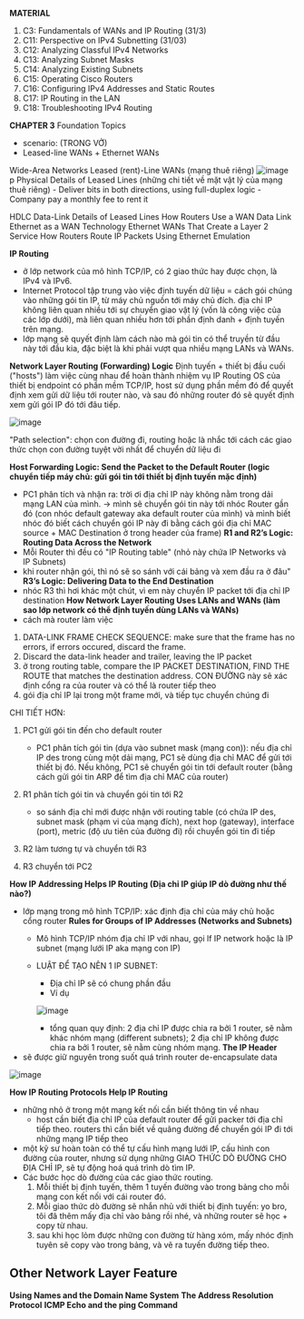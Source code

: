 **MATERIAL**
1. C3: Fundamentals of WANs and IP Routing (31/3) 
2. C11: Perspective on IPv4 Subnetting (31/03)
3. C12: Analyzing Classful IPv4 Networks
4. C13: Analyzing Subnet Masks
5. C14: Analyzing Existing Subnets
6. C15: Operating Cisco Routers
7. C16: Configuring IPv4 Addresses and Static Routes
8. C17: IP Routing in the LAN
9. C18: Troubleshooting IPv4 Routing

**CHAPTER 3**
Foundation Topics 
- scenario: (TRONG VỞ)
- Leased-line WANs + Ethernet WANs

Wide-Area Networks 
  Leased (rent)-Line WANs (mạng thuê riêng)
  ![image](https://github.com/user-attachments/assets/21805c3c-6b2a-4b3c-b6a0-8087a9598a8b)
  p
    Physical Details of Leased Lines (những chi tiết về mặt vật lý của mạng thuê riêng)
    - Deliver bits in both directions, using full-duplex logic
    - Company pay a monthly fee to rent it
    
  HDLC Data-Link Details of Leased Lines 
  How Routers Use a WAN Data Link 
  Ethernet as a WAN Technology 
    Ethernet WANs That Create a Layer 2 Service 
    How Routers Route IP Packets Using Ethernet Emulation 
    
**IP Routing** 
- ở lớp network của mô hình TCP/IP, có 2 giao thức hay được chọn, là IPv4 và IPv6.
- Internet Protocol tập trung vào việc định tuyến dữ liệu = cách gói chúng vào những gói tin IP, từ máy chủ nguồn tới máy chủ đích. địa chỉ IP không liên quan nhiều tới sự chuyển giao vật lý (vốn là công việc của các lớp dưới), mà liên quan nhiều hơn tới phần định danh + định tuyến trên mạng. 
- lớp mạng sẽ quyết định làm cách nào mà gói tin có thể truyền từ đầu này tới đầu kia, đặc biệt là khi phải vượt qua nhiều mạng LANs và WANs.

**Network Layer Routing (Forwarding) Logic**
Định tuyến + thiết bị đầu cuối ("hosts") làm việc cùng nhau để hoàn thành nhiệm vụ IP Routing
  OS của thiết bị endpoint có phần mềm TCP/IP, host sử dụng phần mềm đó để quyết định xem gửi dữ liệu tới router nào, và sau đó những router đó sẽ quyết định xem gửi gói IP đó tới đâu tiếp.

![image](https://github.com/user-attachments/assets/1a4a4bd8-fa95-4ab7-952a-de403756d630)

"Path selection": chọn con đường đi, routing hoặc là nhắc tới cách các giao thức chọn con đường tuyệt vời nhất để chuyển dữ liệu đi
  
  **Host Forwarding Logic: Send the Packet to the Default Router (logic chuyển tiếp máy chủ: gửi gói tin tới thiết bị định tuyến mặc định)**
  - PC1 phân tích và nhận ra: trời ơi địa chỉ IP này không nằm trong dải mạng LAN của mình.
-> mình sẽ chuyển gói tin này tới nhóc Router gần đó (con nhóc default gateway aka default router của mình) và mình biết nhóc đó biết cách chuyển gói IP này đi bằng cách gói địa chỉ MAC source + MAC Destination ở trong header của frame) 
  **R1 and R2’s Logic: Routing Data Across the Network** 
  - Mỗi Router thì đều có "IP Routing table" (nhỏ này chứa IP Networks và IP Subnets)
  - khi router nhận gói, thì nó sẽ so sánh với cái bảng và xem đầu ra ở đâu"
  **R3’s Logic: Delivering Data to the End Destination** 
  - nhóc R3 thì hơi khác một chút, vì em này chuyển IP packet tới địa chỉ IP destination
**How Network Layer Routing Uses LANs and WANs (làm sao lớp network có thể định tuyến dùng LANs và WANs)**
- cách mà router làm việc
1. DATA-LINK FRAME CHECK SEQUENCE: make sure that the frame has no errors, if errors occured, discard the frame.
2. Discard the data-link header and trailer, leaving the IP packet
3. ở trong routing table, compare the IP PACKET DESTINATION, FIND THE ROUTE  that matches the destination address. CON ĐƯỜNG này sẽ xác định cổng ra của router và có thể là router tiếp theo
4. gói địa chỉ IP lại trong một frame mới, và tiếp tục chuyển chúng đi

CHI TIẾT HƠN:
1. PC1 gửi gói tin đến cho default router
   - PC1 phân tích gói tin (dựa vào subnet mask (mạng con)): nếu địa chỉ IP des trong cùng một dải mạng, PC1 sẽ dùng địa chỉ MAC để gửi tới thiết bị đó. Nếu không, PC1 sẽ chuyển gói tin tới default router (bằng cách gửi gói tin ARP để tìm địa chỉ MAC của router)
2. R1 phân tích gói tin và chuyển gói tin tới R2
   - so sánh địa chỉ mới được nhận với routing table (có chứa IP des, subnet mask (phạm vi của mạng đích), next hop (gateway), interface (port), metric (độ ưu tiên của đường đi) rồi chuyển gói tin đi tiếp
3. R2 làm tương tự và chuyển tới R3

4. R3 chuyển tới PC2

**How IP Addressing Helps IP Routing (Địa chỉ IP giúp IP dò đường như thế nào?)** 
- lớp mạng trong mô hình TCP/IP: xác định địa chỉ của máy chủ hoặc cổng router 
  **Rules for Groups of IP Addresses (Networks and Subnets)**
  - Mô hình TCP/IP nhóm địa chỉ IP với nhau, gọi lf IP network hoặc là IP subnet (mạng lưới IP aka mạng con IP)
  - LUẬT ĐỂ TẠO NÊN 1 IP SUBNET:
    + Địa chỉ IP sẽ có chung phần đầu
    + Ví dụ
      
    ![image](https://github.com/user-attachments/assets/a915b1c0-17d4-4661-9175-78e9020368f6)

    + tổng quan quy định: 2 địa chỉ IP được chia ra bởi 1 router, sẽ nằm khác nhóm mạng (different subnets); 2 địa chỉ IP không được chia ra bởi 1 router, sẽ nằm cùng nhóm mạng. 
  **The IP Header**
- sẽ được giữ nguyên trong suốt quá trình router de-encapsulate data
  
![image](https://github.com/user-attachments/assets/8dbe0899-5a06-4c5d-baef-28fbef5a4b27)

  **How IP Routing Protocols Help IP Routing** 
  - những nhỏ ở trong một mạng kết nối cần biết thông tin về nhau
    + host cần biết địa chỉ IP của default router để gửi packer tới địa chỉ tiếp theo. routers thì cần biết về quãng đường để chuyển gói IP đi tới những mạng IP tiếp theo
  - một kỹ sư hoàn toàn có thể tự cấu hình mạng lưới IP, cấu hình con đường của router, nhưng sử dụng những GIAO THỨC DÒ ĐƯỜNG CHO ĐỊA CHỈ IP, sẽ tự động hoá quá trình dò tìm IP.
  - Các bước học dò đường của các giao thức routing.
    1. Mỗi thiết bị định tuyến, thêm 1 tuyến đường vào trong bảng cho mỗi mạng con kết nối với cái router đó.
    2. Mỗi giao thức dò đường sẽ nhắn nhủ với thiết bị định tuyến: yo bro, tôi đã thêm mấy địa chỉ vào bảng rồi nhé, và những router sẽ học + copy từ nhau. 
    3. sau khi học lỏm được những con đường từ hàng xóm, mấy nhóc định tuyên sẽ copy vào trong bảng, và vẽ ra tuyến đường tiếp theo. 

  
**Other Network Layer Feature**
-
  **Using Names and the Domain Name System**
  **The Address Resolution Protocol**
  **ICMP Echo and the ping Command**



  
